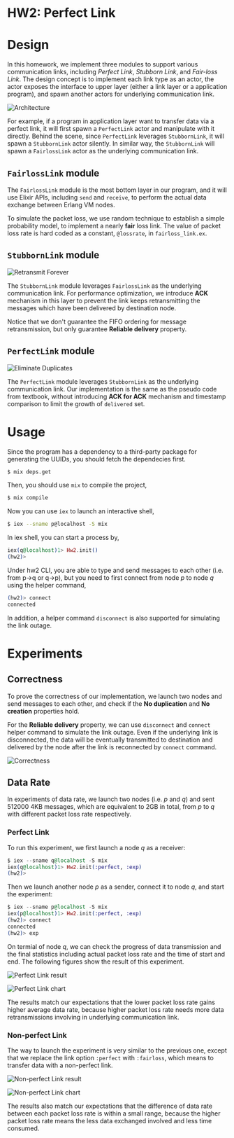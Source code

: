 HW2: Perfect Link
=================

# Design

In this homework, we implement three modules to support various communication links, including *Perfect Link*, *Stubborn Link*, and *Fair-loss Link*. The design concept is to implement each link type as an actor, the actor exposes the interface to upper layer (either a link layer or a application program), and spawn another actors for underlying communication link.

![Architecture](http://i.imgur.com/0hDH2zy.png)

For example, if a program in application layer want to transfer data via a perfect link, it will first spawn a `PerfectLink` actor and manipulate with it directly. Behind the scene, since `PerfectLink` leverages `StubbornLink`, it will spawn a `StubbornLink` actor silently. In similar way, the `StubbornLink` will spawn a `FairlossLink` actor as the underlying communication link.

## `FairlossLink` module

The `FairlossLink` module is the most bottom layer in our program, and it will use Elixir APIs, including `send` and `receive`, to perform the actual data exchange between Erlang VM nodes.

To simulate the packet loss, we use random technique to establish a simple probability model, to implement a nearly **fair** loss link. The value of packet loss rate is hard coded as a constant, `@lossrate`, in `fairloss_link.ex`.

## `StubbornLink` module

![Retransmit Forever](http://i.imgur.com/nOdjCDi.png)

The `StubbornLink` module leverages `FairlossLink` as the underlying communication link. For performance optimization, we introduce **ACK** mechanism in this layer to prevent the link keeps retransmitting the messages which have been delivered by destination node.

Notice that we don't guarantee the FIFO ordering for message retransmission, but only guarantee **Reliable delivery** property.

## `PerfectLink` module

![Eliminate Duplicates](http://i.imgur.com/cuKEKp3.png)

The `PerfectLink` module leverages `StubbornLink` as the underlying communication link. Our implementation is the same as the pseudo code from textbook, without introducing **ACK for ACK** mechanism and timestamp comparison to limit the growth of `delivered` set.

# Usage

Since the program has a dependency to a third-party package for generating the UUIDs, you should fetch the dependecies first.

```bash
$ mix deps.get
```

Then, you should use `mix` to compile the project,

```bash
$ mix compile
```

Now you can use `iex` to launch an interactive shell,

```bash
$ iex --sname p@localhost -S mix
```

In iex shell, you can start a process by,

```elixir
iex(q@localhost)1> Hw2.init()
(hw2)>
```

Under hw2 CLI, you are able to type and send messages to each other (i.e. from p->q or q->p), but you need to first connect from node *p* to node *q* using the helper command,

```elixir
(hw2)> connect
connected
```

In addition, a helper command `disconnect` is also supported for simulating the link outage.

# Experiments

## Correctness

To prove the correctness of our implementation, we launch two nodes and send messages to each other, and check if the **No duplication** and **No creation** properties hold.

For the **Reliable delivery** property, we can use `disconnect` and `connect` helper command to simulate the link outage. Even if the underlying link is disconnected, the data will be eventually transmitted to destination and delivered by the node after the link is reconnected by `connect` command.

![Correctness](http://i.imgur.com/syZJmUi.png)

## Data Rate

In experiments of data rate, we launch two nodes (i.e. *p* and *q*) and sent 512000 4KB messages, which are equivalent to 2GB in total, from *p* to *q* with different packet loss rate respectively.

### Perfect Link

To run this experiment, we first launch a node *q* as a receiver:

```elixir
$ iex --sname q@localhost -S mix
iex(q@localhost)1> Hw2.init(:perfect, :exp)
(hw2)>
```

Then we launch another node *p* as a sender, connect it to node *q*, and start the experiment:

```elixir
$ iex --sname p@localhost -S mix
iex(p@localhost)1> Hw2.init(:perfect, :exp)
(hw2)> connect
connected
(hw2)> exp
```

On termial of node *q*, we can check the progress of data transmission and the final statistics including actual packet loss rate and the time of start and end. The following figures show the result of this experiment.

![Perfect Link result](http://i.imgur.com/CLnlW2J.png)

![Perfect Link chart](http://i.imgur.com/VMj0Rlo.png)

The results match our expectations that the lower packet loss rate gains higher average data rate, because higher packet loss rate needs more data retransmissions involving in underlying communication link.

### Non-perfect Link

The way to launch the experiment is very similar to the previous one, except that we replace the link option `:perfect` with `:fairloss`, which means to transfer data with a non-perfect link.

![Non-perfect Link result](http://i.imgur.com/Swt1oCo.png)

![Non-perfect Link chart](http://i.imgur.com/J05vE9E.png)

The results also match our expectations that the difference of data rate between each packet loss rate is within a small range, because the higher packet loss rate means the less data exchanged involved and less time consumed.
